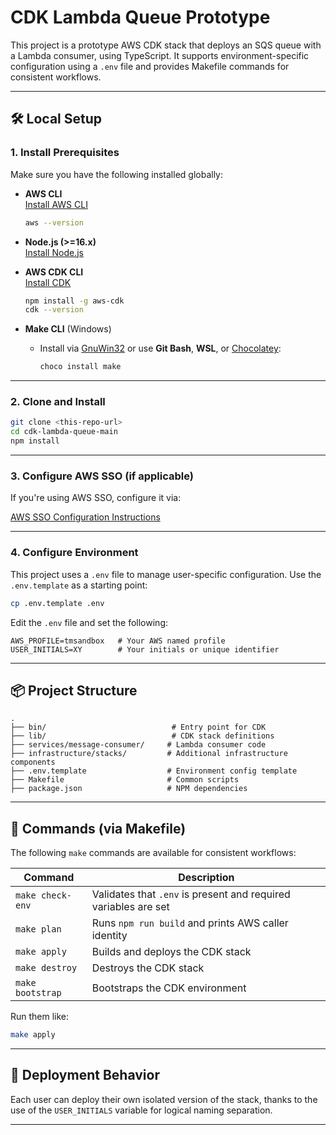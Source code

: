 # CDK Lambda Queue Prototype

This project is a prototype AWS CDK stack that deploys an SQS queue with a Lambda consumer, using TypeScript. It supports environment-specific configuration using a `.env` file and provides Makefile commands for consistent workflows.

---

## 🛠 Local Setup

### 1. Install Prerequisites

Make sure you have the following installed globally:

- **AWS CLI**  
  [Install AWS CLI](https://docs.aws.amazon.com/cli/latest/userguide/install-cliv2.html)

  ```bash
  aws --version
  ```

- **Node.js (>=16.x)**  
  [Install Node.js](https://nodejs.org/en/)

- **AWS CDK CLI**  
  [Install CDK](https://docs.aws.amazon.com/cdk/v2/guide/cli.html)

  ```bash
  npm install -g aws-cdk
  cdk --version
  ```

- **Make CLI** (Windows)

  - Install via [GnuWin32](http://gnuwin32.sourceforge.net/packages/make.htm) or use **Git Bash**, **WSL**, or [Chocolatey](https://community.chocolatey.org/packages/make):

    ```powershell
    choco install make
    ```

---

### 2. Clone and Install

```bash
git clone <this-repo-url>
cd cdk-lambda-queue-main
npm install
```

---

### 3. Configure AWS SSO (if applicable)

If you're using AWS SSO, configure it via:

[AWS SSO Configuration Instructions](https://docs.aws.amazon.com/cli/latest/userguide/sso-configure-profile-token.html)

---

### 4. Configure Environment

This project uses a `.env` file to manage user-specific configuration. Use the `.env.template` as a starting point:

```bash
cp .env.template .env
```

Edit the `.env` file and set the following:

```env
AWS_PROFILE=tmsandbox   # Your AWS named profile
USER_INITIALS=XY        # Your initials or unique identifier
```

---

## 📦 Project Structure

```
.
├── bin/                            # Entry point for CDK
├── lib/                            # CDK stack definitions
├── services/message-consumer/     # Lambda consumer code
├── infrastructure/stacks/         # Additional infrastructure components
├── .env.template                  # Environment config template
├── Makefile                       # Common scripts
├── package.json                   # NPM dependencies
```

---

## 🧪 Commands (via Makefile)

The following `make` commands are available for consistent workflows:

| Command          | Description                                                     |
| ---------------- | --------------------------------------------------------------- |
| `make check-env` | Validates that `.env` is present and required variables are set |
| `make plan`      | Runs `npm run build` and prints AWS caller identity             |
| `make apply`     | Builds and deploys the CDK stack                                |
| `make destroy`   | Destroys the CDK stack                                          |
| `make bootstrap` | Bootstraps the CDK environment                                  |

Run them like:

```bash
make apply
```

---

## 📂 Deployment Behavior

Each user can deploy their own isolated version of the stack, thanks to the use of the `USER_INITIALS` variable for logical naming separation.

---
